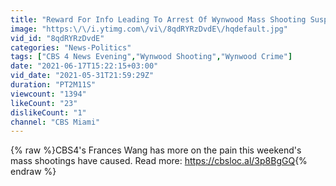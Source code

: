 ```yaml
---
title: "Reward For Info Leading To Arrest Of Wynwood Mass Shooting Suspects Now $30K"
image: "https:\/\/i.ytimg.com\/vi\/8qdRYRzDvdE\/hqdefault.jpg"
vid_id: "8qdRYRzDvdE"
categories: "News-Politics"
tags: ["CBS 4 News Evening","Wynwood Shooting","Wynwood Crime"]
date: "2021-06-17T15:22:15+03:00"
vid_date: "2021-05-31T21:59:29Z"
duration: "PT2M11S"
viewcount: "1394"
likeCount: "23"
dislikeCount: "1"
channel: "CBS Miami"
---
```

{% raw %}CBS4's Frances Wang has more on the pain this weekend's mass shootings have caused. Read more: <a rel="nofollow" target="blank" href="https://cbsloc.al/3p8BgGQ">https://cbsloc.al/3p8BgGQ</a>{% endraw %}
